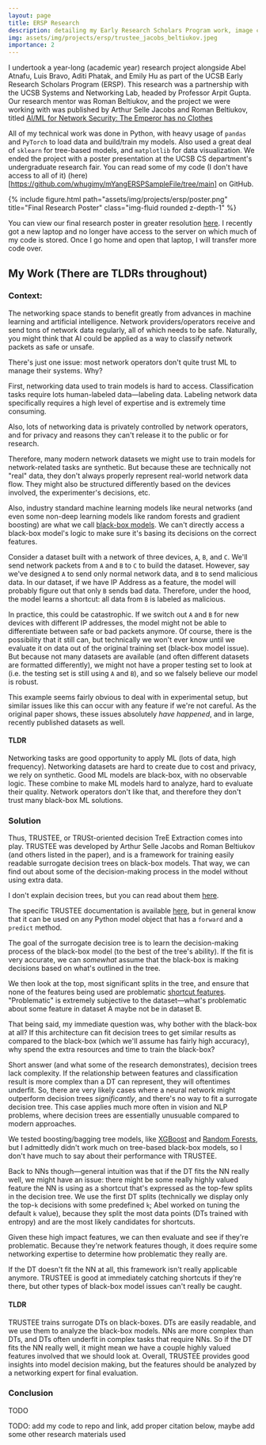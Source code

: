 ```yaml
---
layout: page
title: ERSP Research
description: detailing my Early Research Scholars Program work, image credited to Arthur Selle Jacobs, Roman Beltiukov
img: assets/img/projects/ersp/trustee_jacobs_beltiukov.jpeg
importance: 2
---
```


I undertook a year-long (academic year) research project alongside Abel Atnafu, Luis Bravo, Aditi Phatak, and Emily Hu as part of the UCSB Early Research Scholars Program (ERSP). This research was a partnership with the UCSB Systems and Networking Lab, headed by Professor Arpit Gupta. Our research mentor was Roman Beltiukov, and the project we were working with was published by Arthur Selle Jacobs and Roman Beltiukov, titled [AI/ML for Network Security: The Emperor has no Clothes](https://sites.cs.ucsb.edu/~arpitgupta/pdfs/trustee.pdf)

All of my technical work was done in Python, with heavy usage of `pandas` and `PyTorch` to load data and build/train my models. Also used a great deal of `sklearn` for tree-based models, and `matplotlib` for data visualization. We ended the project with a poster presentation at the UCSB CS department's undergraduate research fair. You can read some of my code (I don't have access to all of it) (here)[https://github.com/whugimy/mYangERSPSampleFile/tree/main] on GitHub.

<div class="row">
    <div class="col-sm mt-3 mt-md-0">
        {% include figure.html path="assets/img/projects/ersp/poster.png" title="Final Research Poster" class="img-fluid rounded z-depth-1" %}
    </div>
</div>

You can view our final research poster in greater resolution [here](https://docs.google.com/presentation/d/1V1tX5XgU97CPWW8AC1FKUjQi0PnCE7a0baB7sWcHmwM/edit?usp=sharing). I recently got a new laptop and no longer have access to the server on which much of my code is stored. Once I go home and open that laptop, I will transfer more code over. 

## My Work (There are TLDRs throughout)

### Context:

The networking space stands to benefit greatly from advances in machine learning and artificial intelligence. Network providers/operators receive and send tons of network data regularly, all of which needs to be safe. Naturally, you might think that AI could be applied as a way to classify network packets as safe or unsafe.

There's just one issue: most network operators don't quite trust ML to manage their systems. Why?

First, networking data used to train models is hard to access. Classification tasks require lots human-labeled data—labeling data. Labeling network data specifically requires a high level of expertise and is extremely time consuming.

Also, lots of networking data is privately controlled by network operators, and for privacy and reasons they can't release it to the public or for research. 

Therefore, many modern network datasets we might use to train models for network-related tasks are synthetic. But because these are technically not "real" data, they don't always properly represent real-world network data flow. They might also be structured differently based on the devices involved, the experimenter's decisions, etc. 

Also, industry standard machine learning models like neural networks (and even some non-deep learning models like random forests and gradient boosting) are what we call [black-box models](https://umdearborn.edu/news/ais-mysterious-black-box-problem-explained). We can't directly access a black-box model's logic to make sure it's basing its decisions on the correct features.

Consider a dataset built with a network of three devices, `A`, `B`, and `C`. We'll send network packets from `A` and `B` to `C` to build the dataset. However, say we've designed `A` to send only normal network data, and `B` to send malicious data. In our dataset, if we have IP Address as a feature, the model will probably figure out that only `B` sends bad data. Therefore, under the hood, the model learns a shortcut: all data from `B` is labeled as malicious.

In practice, this could be catastrophic. If we switch out `A` and `B` for new devices with different IP addresses, the model might not be able to differentiate between safe or bad packets anymore. Of course, there is the possibility that it still can, but technically we won't ever know until we evaluate it on data out of the original training set (black-box model issue). But because not many datasets are available (and often different datasets are formatted differently), we might not have a proper testing set to look at (i.e. the testing set is still using `A` and `B`), and so we falsely believe our model is robust.

This example seems fairly obvious to deal with in experimental setup, but similar issues like this can occur with any feature if we're not careful. As the original paper shows, these issues absolutely *have happened*, and in large, recently published datasets as well.

#### TLDR
Networking tasks are good opportunity to apply ML (lots of data, high frequency). Networking datasets are hard to create due to cost and privacy, we rely on synthetic. Good ML models are black-box, with no observable logic. These combine to make ML models hard to analyze, hard to evaluate their quality. Network operators don't like that, and therefore they don't trust many black-box ML solutions.

### Solution

Thus, TRUSTEE, or TRUSt-oriented decision TreE Extraction comes into play. TRUSTEE was developed by Arthur Selle Jacobs and Roman Beltiukov (and others listed in the paper), and is a framework for training easily readable surrogate decision trees on black-box models. That way, we can find out about some of the decision-making process in the model without using extra data.

I don't explain decision trees, but you can read about them [here](https://en.wikipedia.org/wiki/Decision_tree).

The specific TRUSTEE documentation is available [here](https://trusteeml.github.io/), but in general know that it can be used on any Python model object that has a `forward` and a `predict` method.

The goal of the surrogate decision tree is to learn the decision-making process of the black-box model (to the best of the tree's ability). If the fit is very accurate, we can *somewhat* assume that the black-box is making decisions based on what's outlined in the tree.

We then look at the top, most significant splits in the tree, and ensure that none of the features being used are problematic [shortcut features](https://www.nature.com/articles/s42256-020-00257-z). "Problematic" is extremely subjective to the dataset—what's problematic about some feature in dataset A maybe not be in dataset B.

That being said, my immediate question was, why bother with the black-box at all? If this architecture can fit decision trees to get similar results as compared to the black-box (which we'll assume has fairly high accuracy), why spend the extra resources and time to train the black-box?

Short answer (and what some of the research demonstrates), decision trees lack complexity. If the relationship between features and classification result is more complex than a DT can represent, they will oftentimes underfit. So, there are very likely cases where a neural network might outperform decision trees *significantly*, and there's no way to fit a surrogate decision tree. This case applies much more often in vision and NLP problems, where decision trees are essentially unusuable compared to modern approaches.

We tested boosting/bagging tree models, like [XGBoost](https://xgboost.readthedocs.io/en/stable/) and [Random Forests](https://en.wikipedia.org/wiki/Random_forest), but I admittedly didn't work much on tree-based black-box models, so I don't have much to say about their performance with TRUSTEE.

Back to NNs though—general intuition was that if the DT fits the NN really well, we might have an issue: there might be some really highly valued feature the NN is using as a shortcut that's expressed as the top-few splits in the decision tree. We use the first DT splits (technically we display only the top-`k` decisions with some predefined `k`; Abel worked on tuning the default `k` value), because they split the most data points (DTs trained with entropy) and are the most likely candidates for shortcuts.

Given these high impact features, we can then evaluate and see if they're problematic. Because they're network features though, it does require some networking expertise to determine how problematic they really are.

If the DT doesn't fit the NN at all, this framework isn't really applicable anymore. TRUSTEE is good at immediately catching shortcuts if they're there, but other types of black-box model issues can't really be caught.

#### TLDR

TRUSTEE trains surrogate DTs on black-boxes. DTs are easily readable, and we use them to analyze the black-box models. NNs are more complex than DTs, and DTs often underfit in complex tasks that require NNs. So if the DT fits the NN really well, it might mean we have a couple highly valued features involved that we should look at. Overall, TRUSTEE provides good insights into model decision making, but the features should be analyzed by a networking expert for final evaluation.

### Conclusion

TODO

TODO: add my code to repo and link, add proper citation below, maybe add some other research materials used